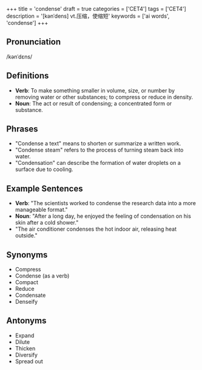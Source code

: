 +++
title = 'condense'
draft = true
categories = ['CET4']
tags = ['CET4']
description = '[kənˈdens] vt.压缩，使缩短'
keywords = ['ai words', 'condense']
+++

## Pronunciation
/kənˈdɛns/

## Definitions
- **Verb**: To make something smaller in volume, size, or number by removing water or other substances; to compress or reduce in density. 
- **Noun**: The act or result of condensing; a concentrated form or substance.

## Phrases
- "Condense a text" means to shorten or summarize a written work.
- "Condense steam" refers to the process of turning steam back into water.
- "Condensation" can describe the formation of water droplets on a surface due to cooling.

## Example Sentences
- **Verb**: "The scientists worked to condense the research data into a more manageable format."
- **Noun**: "After a long day, he enjoyed the feeling of condensation on his skin after a cold shower."
- "The air conditioner condenses the hot indoor air, releasing heat outside."

## Synonyms
- Compress
- Condense (as a verb)
- Compact
- Reduce
- Condensate
- Denseify

## Antonyms
- Expand
- Dilute
- Thicken
- Diversify
- Spread out
